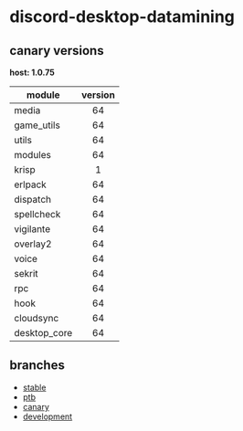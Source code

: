 # discord-desktop-datamining

## canary versions

**host: 1.0.75**

| module | version |
| ------ | :-----: |
| media | 64 |
| game_utils | 64 |
| utils | 64 |
| modules | 64 |
| krisp | 1 |
| erlpack | 64 |
| dispatch | 64 |
| spellcheck | 64 |
| vigilante | 64 |
| overlay2 | 64 |
| voice | 64 |
| sekrit | 64 |
| rpc | 64 |
| hook | 64 |
| cloudsync | 64 |
| desktop_core | 64 |

## branches

- [stable](https://github.com/OpenAsar/discord-desktop-datamining/tree/stable)
- [ptb](https://github.com/OpenAsar/discord-desktop-datamining/tree/ptb)
- [canary](https://github.com/OpenAsar/discord-desktop-datamining/tree/canary)
- [development](https://github.com/OpenAsar/discord-desktop-datamining/tree/development)